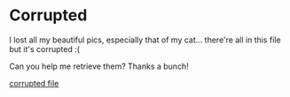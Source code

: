 # Corrupted

I lost all my beautiful pics, especially that of my cat... there're all in this file but it's corrupted :(

Can you help me retrieve them? Thanks a bunch!

[corrupted file](corrupted)

